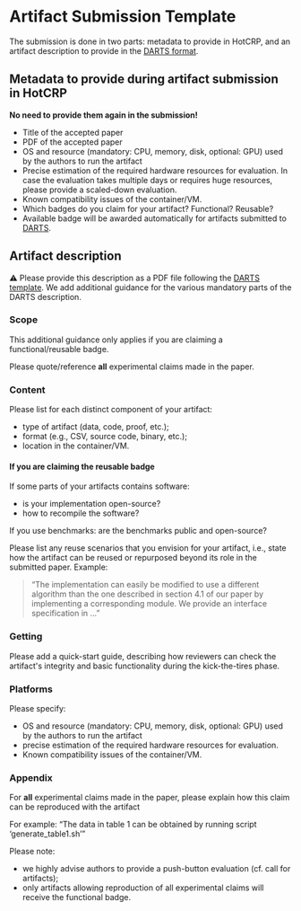 # Artifact Submission Template

The submission is done in two parts: metadata to provide in HotCRP, and an artifact description to provide in the [DARTS format](https://drops.dagstuhl.de/entities/journal/DARTS#author).

## Metadata to provide during artifact submission in HotCRP

**No need to provide them again in the submission!**

- Title of the accepted paper
- PDF of the accepted paper
- OS and resource (mandatory: CPU, memory, disk, optional: GPU) used by the authors to run the artifact
- Precise estimation of the required hardware resources for evaluation. In case the evaluation takes multiple days or requires huge resources, please provide a scaled-down evaluation.
- Known compatibility issues of the container/VM.
- Which badges do you claim for your artifact? Functional? Reusable?
- Available badge will be awarded automatically for artifacts submitted to [DARTS](https://drops.dagstuhl.de/opus/institut_darts.php).

## Artifact description

:warning: Please provide this description as a PDF file following the [DARTS template](https://drops.dagstuhl.de/entities/journal/DARTS#author). We add additional guidance for the various mandatory parts of the DARTS description.

### Scope

This additional guidance only applies if you are claiming a functional/reusable badge.

Please quote/reference **all** experimental claims made in the paper.

### Content

Please list for each distinct component of your artifact:

- type of artifact (data, code, proof, etc.);
- format (e.g., CSV, source code, binary, etc.);
- location in the container/VM.

#### If you are claiming the reusable badge

If some parts of your artifacts contains software:

- is your implementation open-source?
- how to recompile the software?

If you use benchmarks: are the benchmarks public and open-source?

Please list any reuse scenarios that you envision for your artifact, i.e., state how the artifact can be reused or repurposed beyond its role in the submitted paper. Example:

> “The implementation can easily be modified to use a different algorithm than the one described in section 4.1 of our paper by implementing a corresponding module. We provide an interface specification in ...”

### Getting

Please add a quick-start guide, describing how reviewers can check the artifact's integrity and basic functionality during the kick-the-tires phase.

### Platforms

Please specify:
- OS and resource (mandatory: CPU, memory, disk, optional: GPU) used by the authors to run the artifact
- precise estimation of the required hardware resources for evaluation.
- Known compatibility issues of the container/VM.

### Appendix

For **all** experimental claims made in the paper, please explain how this claim can be reproduced with the artifact

For example: “The data in table 1 can be obtained by running script ‘generate_table1.sh’”

Please note:

- we highly advise authors to provide a push-button evaluation (cf. call for artifacts);
- only artifacts allowing reproduction of all experimental claims will receive the functional badge.

